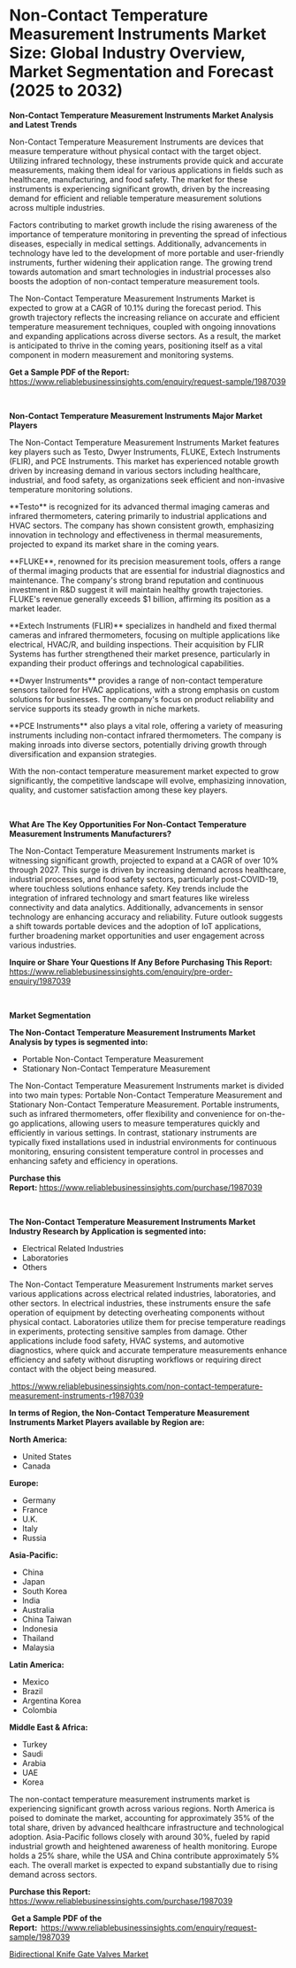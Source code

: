 <p><h1>Non-Contact Temperature Measurement Instruments Market Size: Global Industry Overview, Market Segmentation and Forecast (2025 to 2032)</h1></p><p><strong>Non-Contact Temperature Measurement Instruments Market Analysis and Latest Trends</strong></p>
<p><p>Non-Contact Temperature Measurement Instruments are devices that measure temperature without physical contact with the target object. Utilizing infrared technology, these instruments provide quick and accurate measurements, making them ideal for various applications in fields such as healthcare, manufacturing, and food safety. The market for these instruments is experiencing significant growth, driven by the increasing demand for efficient and reliable temperature measurement solutions across multiple industries.</p><p>Factors contributing to market growth include the rising awareness of the importance of temperature monitoring in preventing the spread of infectious diseases, especially in medical settings. Additionally, advancements in technology have led to the development of more portable and user-friendly instruments, further widening their application range. The growing trend towards automation and smart technologies in industrial processes also boosts the adoption of non-contact temperature measurement tools.</p><p>The Non-Contact Temperature Measurement Instruments Market is expected to grow at a CAGR of 10.1% during the forecast period. This growth trajectory reflects the increasing reliance on accurate and efficient temperature measurement techniques, coupled with ongoing innovations and expanding applications across diverse sectors. As a result, the market is anticipated to thrive in the coming years, positioning itself as a vital component in modern measurement and monitoring systems.</p></p>
<p><strong>Get a Sample PDF of the Report:&nbsp;</strong> <a href="https://www.reliablebusinessinsights.com/enquiry/request-sample/1987039?utm_campaign=2264&utm_medium=2&utm_source=Github&utm_content=ia&utm_term=02032025&utm_id=non-contact-temperature-measurement-instruments">https://www.reliablebusinessinsights.com/enquiry/request-sample/1987039</a></p>
<p>&nbsp;</p>
<p><strong>Non-Contact Temperature Measurement Instruments Major Market Players</strong></p>
<p><p>The Non-Contact Temperature Measurement Instruments Market features key players such as Testo, Dwyer Instruments, FLUKE, Extech Instruments (FLIR), and PCE Instruments. This market has experienced notable growth driven by increasing demand in various sectors including healthcare, industrial, and food safety, as organizations seek efficient and non-invasive temperature monitoring solutions.</p><p>**Testo** is recognized for its advanced thermal imaging cameras and infrared thermometers, catering primarily to industrial applications and HVAC sectors. The company has shown consistent growth, emphasizing innovation in technology and effectiveness in thermal measurements, projected to expand its market share in the coming years.</p><p>**FLUKE**, renowned for its precision measurement tools, offers a range of thermal imaging products that are essential for industrial diagnostics and maintenance. The company's strong brand reputation and continuous investment in R&D suggest it will maintain healthy growth trajectories. FLUKE's revenue generally exceeds $1 billion, affirming its position as a market leader.</p><p>**Extech Instruments (FLIR)** specializes in handheld and fixed thermal cameras and infrared thermometers, focusing on multiple applications like electrical, HVAC/R, and building inspections. Their acquisition by FLIR Systems has further strengthened their market presence, particularly in expanding their product offerings and technological capabilities.</p><p>**Dwyer Instruments** provides a range of non-contact temperature sensors tailored for HVAC applications, with a strong emphasis on custom solutions for businesses. The company's focus on product reliability and service supports its steady growth in niche markets.</p><p>**PCE Instruments** also plays a vital role, offering a variety of measuring instruments including non-contact infrared thermometers. The company is making inroads into diverse sectors, potentially driving growth through diversification and expansion strategies.</p><p>With the non-contact temperature measurement market expected to grow significantly, the competitive landscape will evolve, emphasizing innovation, quality, and customer satisfaction among these key players.</p></p>
<p>&nbsp;</p>
<p><strong>What Are The Key Opportunities For Non-Contact Temperature Measurement Instruments Manufacturers?</strong></p>
<p><p>The Non-Contact Temperature Measurement Instruments market is witnessing significant growth, projected to expand at a CAGR of over 10% through 2027. This surge is driven by increasing demand across healthcare, industrial processes, and food safety sectors, particularly post-COVID-19, where touchless solutions enhance safety. Key trends include the integration of infrared technology and smart features like wireless connectivity and data analytics. Additionally, advancements in sensor technology are enhancing accuracy and reliability. Future outlook suggests a shift towards portable devices and the adoption of IoT applications, further broadening market opportunities and user engagement across various industries.</p></p>
<p><strong>Inquire or Share Your Questions If Any Before Purchasing This Report:</strong> <a href="https://www.reliablebusinessinsights.com/enquiry/pre-order-enquiry/1987039?utm_campaign=2264&utm_medium=2&utm_source=Github&utm_content=ia&utm_term=02032025&utm_id=non-contact-temperature-measurement-instruments">https://www.reliablebusinessinsights.com/enquiry/pre-order-enquiry/1987039</a></p>
<p>&nbsp;</p>
<p><strong>Market Segmentation</strong></p>
<p><strong>The Non-Contact Temperature Measurement Instruments Market Analysis by types is segmented into:</strong></p>
<p><ul><li>Portable Non-Contact Temperature Measurement</li><li>Stationary Non-Contact Temperature Measurement</li></ul></p>
<p><p>The Non-Contact Temperature Measurement Instruments market is divided into two main types: Portable Non-Contact Temperature Measurement and Stationary Non-Contact Temperature Measurement. Portable instruments, such as infrared thermometers, offer flexibility and convenience for on-the-go applications, allowing users to measure temperatures quickly and efficiently in various settings. In contrast, stationary instruments are typically fixed installations used in industrial environments for continuous monitoring, ensuring consistent temperature control in processes and enhancing safety and efficiency in operations.</p></p>
<p><strong>Purchase this Report:&nbsp;</strong><a href="https://www.reliablebusinessinsights.com/purchase/1987039?utm_campaign=2264&utm_medium=2&utm_source=Github&utm_content=ia&utm_term=02032025&utm_id=non-contact-temperature-measurement-instruments">https://www.reliablebusinessinsights.com/purchase/1987039</a></p>
<p>&nbsp;</p>
<p><strong>The Non-Contact Temperature Measurement Instruments Market Industry Research by Application is segmented into:</strong></p>
<p><ul><li>Electrical Related Industries</li><li>Laboratories</li><li>Others</li></ul></p>
<p><p>The Non-Contact Temperature Measurement Instruments market serves various applications across electrical related industries, laboratories, and other sectors. In electrical industries, these instruments ensure the safe operation of equipment by detecting overheating components without physical contact. Laboratories utilize them for precise temperature readings in experiments, protecting sensitive samples from damage. Other applications include food safety, HVAC systems, and automotive diagnostics, where quick and accurate temperature measurements enhance efficiency and safety without disrupting workflows or requiring direct contact with the object being measured.</p></p>
<p><a href="https://www.reliablebusinessinsights.com/non-contact-temperature-measurement-instruments-r1987039?utm_campaign=2264&utm_medium=2&utm_source=Github&utm_content=ia&utm_term=02032025&utm_id=non-contact-temperature-measurement-instruments">&nbsp;https://www.reliablebusinessinsights.com/non-contact-temperature-measurement-instruments-r1987039</a></p>
<p><strong>In terms of Region, the Non-Contact Temperature Measurement Instruments Market Players available by Region are:</strong></p>
<p>
    <p> <strong> North America: </strong>
        <ul>
            <li>United States</li>
            <li>Canada</li>
        </ul>
        </p> 
    <p> <strong> Europe: </strong>
        <ul>
            <li>Germany</li>
            <li>France</li>
            <li>U.K.</li>
            <li>Italy</li>
            <li>Russia</li>
        </ul>
        </p> 
    <p> <strong> Asia-Pacific: </strong>
        <ul>
            <li>China</li>
            <li>Japan</li>
            <li>South Korea</li>
            <li>India</li>
            <li>Australia</li>
            <li>China Taiwan</li>
            <li>Indonesia</li>
            <li>Thailand</li>
            <li>Malaysia</li>
        </ul>
        </p> 
    <p> <strong> Latin America: </strong>
        <ul>
            <li>Mexico</li>
            <li>Brazil</li>
            <li>Argentina Korea</li>
            <li>Colombia</li>
        </ul>
        </p> 
    <p> <strong> Middle East & Africa: </strong>
        <ul>
            <li>Turkey</li>
            <li>Saudi</li>
            <li>Arabia</li>
            <li>UAE</li>
            <li>Korea</li>
        </ul>
    </p>
    </p>
<p><p>The non-contact temperature measurement instruments market is experiencing significant growth across various regions. North America is poised to dominate the market, accounting for approximately 35% of the total share, driven by advanced healthcare infrastructure and technological adoption. Asia-Pacific follows closely with around 30%, fueled by rapid industrial growth and heightened awareness of health monitoring. Europe holds a 25% share, while the USA and China contribute approximately 5% each. The overall market is expected to expand substantially due to rising demand across sectors.</p></p>
<p><strong>Purchase this Report: </strong><a href="https://www.reliablebusinessinsights.com/purchase/1987039?utm_campaign=2264&utm_medium=2&utm_source=Github&utm_content=ia&utm_term=02032025&utm_id=non-contact-temperature-measurement-instruments">https://www.reliablebusinessinsights.com/purchase/1987039</a></p>
<p>&nbsp;<strong>Get a Sample PDF of the Report:&nbsp;&nbsp;</strong><a href="https://www.reliablebusinessinsights.com/enquiry/request-sample/1987039?utm_campaign=2264&utm_medium=2&utm_source=Github&utm_content=ia&utm_term=02032025&utm_id=non-contact-temperature-measurement-instruments">https://www.reliablebusinessinsights.com/enquiry/request-sample/1987039</a></p>
<p><strong></strong></p>
<p><p><a href="https://github.com/edacruz6/Market-Research-Report-List-1/blob/main/bidirectional-knife-gate-valves-market.md?utm_campaign=2264&utm_medium=2&utm_source=Github&utm_content=ia&utm_term=02032025&utm_id=non-contact-temperature-measurement-instruments">Bidirectional Knife Gate Valves Market</a></p></p>